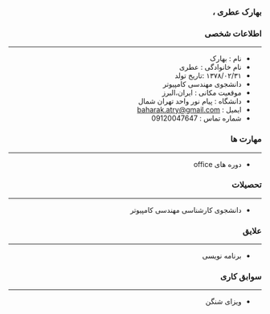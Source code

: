 <style type="text/css">
body{
 direction:rtl;
}
</style>
### بهارک عطری ،

### اطلاعات شخصی

---
+ نام : بهارک
+ نام خانوادگی : عطری
+ ۱۳۷۸/۰۲/۳۱ :تاریخ تولد 
+ دانشجوی مهندسی کامپیوتر
+ موقعیت مکانی : ایران،البرز
+ دانشگاه : پیام نور واحد تهران شمال
+ ایمیل : baharak.atry@gmail.com 
+ شماره تماس : 09120047647


### مهارت ها

---
+ دوره های office

### تحصیلات

---
+ دانشجوی کارشناسی مهندسی کامپیوتر 

### علایق

---
+ برنامه نویسی 


### سوابق کاری

---
+ ویزای شنگن
